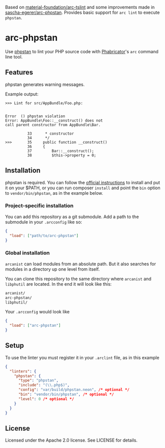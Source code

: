Based on [material-foundation/arc-tslint](https://github.com/material-foundation/arc-tslint) and some improvements made in [sascha-egerer/arc-phpstan](https://github.com/sascha-egerer/arc-phpstan). Provides basic support for `arc lint` to execute `phpstan`.

# arc-phpstan

Use [phpstan](https://github.com/phpstan/phpstan) to lint your PHP source code with
[Phabricator](http://phabricator.org)'s `arc` command line tool.

## Features

phpstan generates warning messages.

Example output:
```
>>> Lint for src/AppBundle/Foo.php:


Error  () phpstan violation
Error: AppBundle\Foo::__construct() does not
call parent constructor from AppBundle\Bar.

          33      * constructor
          34      */
>>>       35     public function __construct()
          36     {
          37         Bar::__construct();
          38         $this->property = 0;
```
## Installation

phpstan is required. You can follow the [official instructions](https://github.com/phpstan/phpstan#installation) to install and put it on your $PATH, or you can run composer `install` and point the `bin` option to `vendor/bin/phpstan`, as in the example below.

### Project-specific installation

You can add this repository as a git submodule. Add a path to the submodule in your `.arcconfig`
like so:

```json
{
  "load": ["path/to/arc-phpstan"]
}
```

### Global installation

`arcanist` can load modules from an absolute path. But it also searches for modules in a directory
up one level from itself.

You can clone this repository to the same directory where `arcanist` and `libphutil` are located.
In the end it will look like this:

```sh
arcanist/
arc-phpstan/
libphutil/
```

Your `.arcconfig` would look like

```json
{
  "load": ["arc-phpstan"]
}
```

## Setup

To use the linter you must register it in your `.arclint` file, as in this example

```json
{
  "linters": {
    "phpstan": {
      "type": "phpstan",
      "include": "(\\.php$)",
      "config": "var/build/phpstan.neon", /* optional */
      "bin": "vendor/bin/phpstan", /* optional */
      "level": 0 /* optional */
    }
  }
}
```

## License

Licensed under the Apache 2.0 license. See LICENSE for details.
